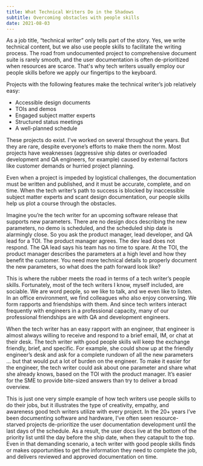 ```yaml
---
title: What Technical Writers Do in the Shadows
subtitle: Overcoming obstacles with people skills
date: 2021-08-03
---
```


As a job title, “technical writer” only tells part of the story. Yes, we write technical content, but we also use people skills to facilitate the writing process. The road from undocumented project to comprehensive document suite is rarely smooth, and the user documentation is often de-prioritized when resources are scarce. That's why tech writers usually employ our people skills before we apply our fingertips to the keyboard.

Projects with the following features make the technical writer’s job relatively easy:
- Accessible design documents
- TOIs and demos
- Engaged subject matter experts
- Structured status meetings
- A well-planned schedule

These projects do exist. I've worked on several throughout the years. But they are rare, despite everyone’s efforts to make them the norm. Most projects have weaknesses (aggressive ship dates or overloaded development and QA engineers, for example) caused by external factors like customer demands or hurried project planning.

Even when a project is impeded by logistical challenges, the documentation must be written and published, and it must be accurate, complete, and on time. When the tech writer’s path to success is blocked by inaccessible subject matter experts and scant design documentation, our people skills help us plot a course through the obstacles.

Imagine you’re the tech writer for an upcoming software release that supports new parameters. There are no design docs describing the new parameters, no demo is scheduled, and the scheduled ship date is alarmingly close. So you ask the product manager, lead developer, and QA lead for a TOI. The product manager agrees. The dev lead does not respond. The QA lead says his team has no time to spare. At the TOI, the product manager describes the parameters at a high level and how they benefit the customer. You need more technical details to properly document the new parameters, so what does the path forward look like?

This is where the rubber meets the road in terms of a tech writer’s people skills. Fortunately, most of the tech writers I know, myself included, are sociable. We are word people, so we like to talk, and we even like to listen. In an office environment, we find colleagues who also enjoy conversing. We form rapports and friendships with them. And since tech writers interact frequently with engineers in a professional capacity, many of our professional friendships are with QA and development engineers.

When the tech writer has an easy rapport with an engineer, that engineer is almost always willing to receive and respond to a brief email, IM, or chat at their desk. The tech writer with good people skills will keep the exchange friendly, brief, and specific. For example, she could show up at the friendly engineer’s desk and ask for a complete rundown of all the new parameters … but that would put a lot of burden on the engineer. To make it easier for the engineer, the tech writer could ask about one parameter and share what she already knows, based on the TOI with the product manager. It’s easier for the SME to provide bite-sized answers than try to deliver a broad overview.

This is just one very simple example of how tech writers use people skills to do their jobs, but it illustrates the type of creativity, empathy, and awareness good tech writers utilize with every project. In the 20+ years I’ve been documenting software and hardware, I’ve often seen resource-starved projects de-prioritize the user documentation development until the last days of the schedule. As a result, the user docs live at the bottom of the priority list until the day before the ship date, when they catapult to the top. Even in that demanding scenario, a tech writer with good people skills finds or makes opportunities to get the information they need to complete the job, and delivers reviewed and approved documentation on time.
